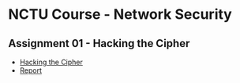 # NCTU Course - Network Security

## Assignment 01 - Hacking the Cipher
* [Hacking the Cipher](./HackingTheCipher/Network-Security_Project-1-Hacking-the-Cipher.pdf)
* [Report](./HackingTheCipher/Report01.pdf)
